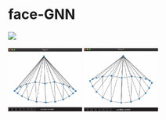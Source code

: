 # face-GNN

![](./gaze.gif)  

<p float="left">
<img src="./img1.png" width=30% height=30%>
<img src="./img2.png" width=30% height=30%>
</p>

